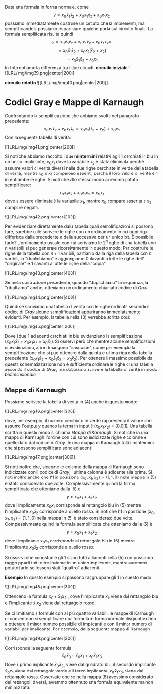 Data una formula in forma normale, come
$$y = x_{0} \bar x_{1} \bar x_{2}+  x_{0} x_{1}\bar x_{2} + x_{0}x_{1}x_{2}$$
possiamo immediatamente costruire un circuto che la implementi, ma semplificandola possiamo risparmiare qualche porta sul circuito finale.
La formula semplificata risulta quindi
$$y = x_{0} \bar x_{1} \bar x_{2}+  x_{0} x_{1}\bar x_{2} + x_{0}x_{1}x_{2}=$$$$= x_{0} \bar x_{1} \bar x_{2}+ x_{0}x_{1}(\bar x_{2}+ x_{2})
$$$$= x_{0} \bar x_{1} \bar x_{2}+ x_{0} x_{1}$$
In foto notiamo la differenza tra i due circuiti:
**circuito iniziale**
![[LRL/img/img39.png|center|200]]

**circuito ridotto**
![[LRL/img/img40.png|center|200]]

# Codici Gray e Mappe di Karnaugh

Confrontando la semplificazione che abbiamo svolto nel paragrafo precedente:
$$x_{0}  x_{1} \bar x_{2}+x_{0}  x_{1} \bar x_{2}= x_{0}x_{1}(\bar x_{2}+ x_{2})=x_{0}x_1 $$
Con la seguente tabella di verità:

![[LRL/img/img41.png|center|200]]

Si noti che abbiamo raccolto i due **mintermini** relativi agli 1 cerchiati in blu in un unico implicante, $x_{0}x_{1}$ dove la variabile $x_{2}$ è stata eliminata perchè assume valori di verità diversi nelle due righe cerchiate in verde della tabella di verità, mentre $x_{0}$ e $x_1$ compaiono asseriti, perchè il loro valore di verità è 1 in entrambe le righe. Si noti che allo stesso modo avremmo potuto semplificare:
$$x_{0}  x_{1} \bar x_{2}+x_{0}  x_{1} \bar x_{2} = x_{0}\bar x_{1}$$
dove a essere eliminata è la variabile $x_1$, mentre $x_0$ compare asserita e $x_2$ compare negata.

![[LRL/img/img42.png|center|200]]

Per evidenziare direttamente dalla tabella quali semplificazioni si possono fare, sarebbe utile scrivere le righe con un ordinamento in cui ogni riga differisca dalla precedente e dalla successiva per un unico bit. È possibile farlo?
L'ordinamento usuale con cui scriviamo le $2^n$ righe di una tabella con $n$ variabili si può generare ricorsivamente in questo modo: 
Per costruire le righe della tabella con $n+1$ varibili, partiamo dalla riga della tabella con $n$ varibili, la "duplichiamo" e aggiungiamo 0 davanti a tutte le righe dell' "originale" e 1 davanti a tutte le righe della "copia"

![[LRL/img/img43.png|center|400]]

Se nella costruzione precedente, quando "duplichiamo" la sequenza, la "ribaltiamo" anche, otteniamo un ordinamento chiamato codice di $Gray$ 

![[LRL/img/img44.png|center|400]]

Quindi se scriviamo una tabella di verità con le righe ordinate secondo il codice di $Gray$ alcune semplificazioni appariranno immediatamente evidenti. Per esempio, la tabella nella (3) verrebbe scritta così: 

![[LRL/img/img45.png|center|200]]

Dove i due 1 adiacenti cerchiati in blu evidenziano la semplificazione ($x_{0}  x_{1} \bar x_{2}+x_{0}  x_{1} x_{2} = x_{0}\bar x_{1}$). Si osservi però che mentre alcune semplificazioni si evidenziano, altre rimangono "nascoste", come per esempio la semplificazione che si può ottenere dalla quinta e ultima riga della tabella precedente ($x_{0}  x_{1} \bar x_{2}+x_{0} \bar x_{1} \bar x_{2} = x_{0}\bar x_{2}$).
Per ottenere il massimo possibile da questa schematizzazione non è sufficiente ordinare le righe di una tabella secondo il codice di $Gray$, ma dobbiamo scrivere la tabella di verità in modo $bidimensionale$.

## Mappe di Karnaugh
Possiamo scrivere la tabella di verità in (4) anche in questo modo:

![[LRL/img/img46.png|center|300]]

dove, per esempio, il numero cerchiato in verde rappresenta il valore che assume l'output $y$ quando la terna in input è ($x_{0}x_{1}x_{2}$) = (0,0,1). Una tabella scritta in questo modo si chiama $Mappa \ di \  Karnaugh$. Si noti che in una mappa di Karnaugh l'ordine con cui sono indicizzate righe e colonne è quello dato dal codice di $Gray$.
In una mappa di Karnaugh tutti i mintermini che si possono semplificare sono adiacenti

![[LRL/img/img47.png|center|300]]

Si noti inoltre che, siccome le colonne della mappa di Karnaugh sono indicizzate con il codice di $Gray$, l'ultima colonna è adicente alla prima.
Si noti inoltre anche che l'1 in posizione $(x_{0},x_{1},x_{2})=(1,1,0)$ nella mappa in (5) è stato considerato due volte. Complessivamente quindi la forma semplificata che otteniamo dalla (5) è $$y = x_{0}x_{1}+ x_{0}\bar x_{2}$$
dove l'implicamente $x_{0}x_{1}$ corrisponde al rettangolo blu in (5) mentre l'implicante $x_{0}\bar x_{2}$ corrisponde a quello rosso.
SI noti che l'1 in poszione $(x_{0},x_{1},x_{2})= (1,1,0)$ nella mappa in (5) è stato considerato due volte. Complessivmente quindi la formula semplificata che otteniamo dalla (5) è $$y=x_{0}x_{1}+ x_{0}\bar x_{2}$$
dove l'implicante $x_{0}x_{1}$ corrisponde al rettangolo blu in (5) mentre l'implicante $x_{0}\bar x_{2}$ corrisponde a quello rosso.

Si osservi che nonostante gli 1 siano tutti adiacenti nella (5) non possiamo raggrupparli tutti e tre insieme in un unico implicante, mentre avremmo potuto farlo se fossero stati "quattro" adiacenti.

**Esempio**
In questo esempio si possono raggruppare gli 1 in questo modo

![[LRL/img/img48.png|center|300]]

Ottendeno la formula $x_{0}+\bar x_{1}x_{2}$ , dove l'implicante $x_{0}$ viene dal rettangolo blu e l'implicante $\bar x_{1}x_{2}$ viene dal rettangolo rosso.

Se ci limitiamo a formule con al più quattro variabili, le mappe di Karnaugh ci consentono si semplificare una formula in forma normale disgiuntiva fino a ottenere il minor numero possibile di implicanti e con il minor numero di variabili per implicante. Per esempio, dalla seguente mappa di Karnaugh

![[LRL/img/img49.png|center|300]]

Corrisponde la seguente formula $$\bar x_{0}\bar x_{3}+ \bar x_{0}x_{1}+ x_{0}\bar x_{1} x_{3}$$ Dove il primo implicante $\bar x_{0}\bar x_{3}$, viene dal quadrato blu, il secondo implicante $\bar x_{0} x_{1}$ viene dal rettangolo verde e il terzo implicante, $x_{0}\bar x_{1}x_{3}$, viene dal rettangolo rosso.
Osservate che se nella mappa (8) avessimo considerato dei rettangoli diversi, avremmo ottennuto una formula equivalente ma non minimizzata.